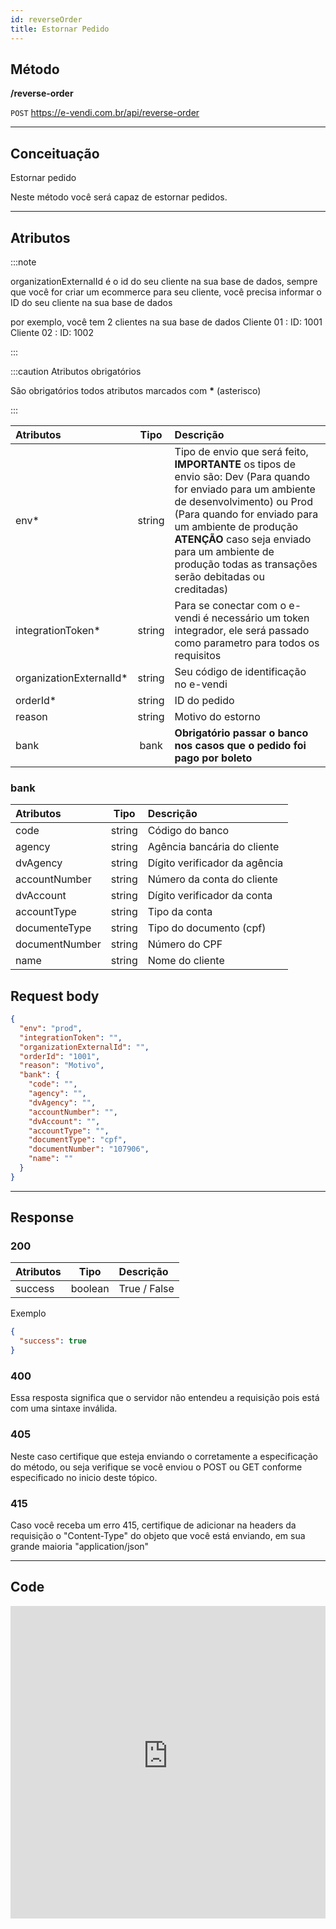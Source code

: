 ```yaml
---
id: reverseOrder
title: Estornar Pedido
---
```


## Método

**/reverse-order**

`POST` https://e-vendi.com.br/api/reverse-order

---

## Conceituação

Estornar pedido

Neste método você será capaz de estornar pedidos.

---

## Atributos

:::note

organizationExternalId é o id do seu cliente na sua base de dados, sempre que você for criar um ecommerce para seu cliente, você precisa informar o ID do seu cliente na sua base de dados

por exemplo, você tem 2 clientes na sua base de dados Cliente 01 : ID: 1001 Cliente 02 : ID: 1002

:::

:::caution Atributos obrigatórios

São obrigatórios todos atributos marcados com **\*** (asterisco)

:::

| Atributos | Tipo | Descrição |
| :-- | :-: | :-- |
| env\* | string | Tipo de envio que será feito, **IMPORTANTE** os tipos de envio são: Dev (Para quando for enviado para um ambiente de desenvolvimento) ou Prod (Para quando for enviado para um ambiente de produção **ATENÇÃO** caso seja enviado para um ambiente de produção todas as transações serão debitadas ou creditadas) |
| integrationToken\* | string | Para se conectar com o e-vendi é necessário um token integrador, ele será passado como parametro para todos os requisitos |
| organizationExternalId\* | string | Seu código de identificação no e-vendi |
| orderId\* | string | ID do pedido |
| reason | string | Motivo do estorno |
| bank | bank | **Obrigatório passar o banco nos casos que o pedido foi pago por boleto** |

### bank

| Atributos      |  Tipo  | Descrição                     |
| :------------- | :----: | :---------------------------- |
| code           | string | Código do banco               |
| agency         | string | Agência bancária do cliente   |
| dvAgency       | string | Dígito verificador da agência |
| accountNumber  | string | Número da conta do cliente    |
| dvAccount      | string | Dígito verificador da conta   |
| accountType    | string | Tipo da conta                 |
| documenteType  | string | Tipo do documento (cpf)       |
| documentNumber | string | Número do CPF                 |
| name           | string | Nome do cliente               |

## Request body

```json
{
  "env": "prod",
  "integrationToken": "",
  "organizationExternalId": "",
  "orderId": "1001",
  "reason": "Motivo",
  "bank": {
    "code": "",
    "agency": "",
    "dvAgency": "",
    "accountNumber": "",
    "dvAccount": "",
    "accountType": "",
    "documentType": "cpf",
    "documentNumber": "107906",
    "name": ""
  }
}
```

---

## Response

### 200

| Atributos |  Tipo   | Descrição    |
| :-------- | :-----: | :----------- |
| success   | boolean | True / False |

Exemplo

```json
{
  "success": true
}
```

### 400

Essa resposta significa que o servidor não entendeu a requisição pois está com uma sintaxe inválida.

### 405

Neste caso certifique que esteja enviando o corretamente a especificação do método, ou seja verifique se você enviou o POST ou GET conforme especificado no inicio deste tópico.

### 415

Caso você receba um erro 415, certifique de adicionar na headers da requisição o "Content-Type" do objeto que você está enviando, em sua grande maioria "application/json"

---

## Code

<iframe src="https://raw.githubusercontent.com/e-vendi/e-vendi-docs/main/json-examples/reverseOrderPix.json" frameborder="0" scrolling="no" width="100%" height="500px" seamless></iframe>
